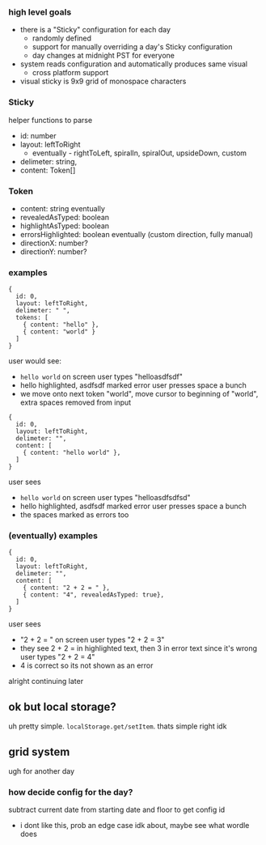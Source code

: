 ### high level goals
- there is a "Sticky" configuration for each day
  - randomly defined
  - support for manually overriding a day's Sticky configuration
  - day changes at midnight PST for everyone
- system reads configuration and automatically produces same visual
  - cross platform support
- visual sticky is 9x9 grid of monospace characters

### Sticky
helper functions to parse
- id: number
- layout: leftToRight
  - eventually - rightToLeft, spiralIn, spiralOut, upsideDown, custom
- delimeter: string,
- content: Token[]

### Token
- content: string
eventually
- revealedAsTyped: boolean
- highlightAsTyped: boolean
- errorsHighlighted: boolean
eventually (custom direction, fully manual)
- directionX: number?
- directionY: number?

### examples
```
{
  id: 0,
  layout: leftToRight,
  delimeter: " ",
  tokens: [
    { content: "hello" },
    { content: "world" }
  ]
}
```
user would see:
- `hello world` on screen
user types "helloasdfsdf"
- hello highlighted, asdfsdf marked error
user presses space a bunch
- we move onto next token "world", move cursor to beginning of "world", extra spaces removed from input

```
{
  id: 0,
  layout: leftToRight,
  delimeter: "",
  content: [
    { content: "hello world" },
  ]
}
```
user sees
- `hello world` on screen
user types "helloasdfsdfsd"
- hello highlighted, asdfsdf marked error
user presses space a bunch
- the spaces marked as errors too

### (eventually) examples
```
{
  id: 0,
  layout: leftToRight,
  delimeter: "",
  content: [
    { content: "2 + 2 = " },
    { content: "4", revealedAsTyped: true},
  ]
}
```
user sees
- "2 + 2 = " on screen
user types "2 + 2 = 3"
- they see 2 + 2 = in highlighted text, then 3 in error text since it's wrong
user types "2 + 2 = 4"
- 4 is correct so its not shown as an error

alright continuing later

## ok but local storage?
uh pretty simple. `localStorage.get/setItem`. thats simple right idk

## grid system
ugh for another day

### how decide config for the day?
subtract current date from starting date and floor to get config id
- i dont like this, prob an edge case idk about, maybe see what wordle does